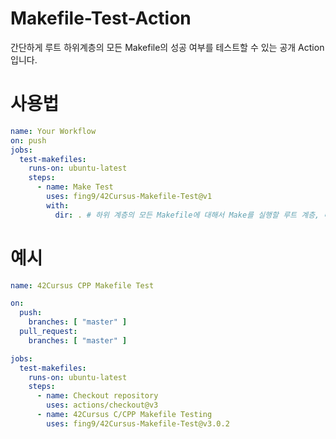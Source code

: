 # Makefile-Test-Action
간단하게 루트 하위계층의 모든 Makefile의 성공 여부를 테스트할 수 있는 공개 Action 입니다.

# 사용법
```yml
name: Your Workflow
on: push
jobs:
  test-makefiles:
    runs-on: ubuntu-latest
    steps:
      - name: Make Test
        uses: fing9/42Cursus-Makefile-Test@v1
        with:
          dir: . # 하위 계층의 모든 Makefile에 대해서 Make를 실행할 루트 계층, 따로 지정하지 않을 시 .(루트 디렉토리)로 지정됨
```


# 예시
```yml
name: 42Cursus CPP Makefile Test

on:
  push:
    branches: [ "master" ]
  pull_request:
    branches: [ "master" ]

jobs:
  test-makefiles:
    runs-on: ubuntu-latest
    steps:
      - name: Checkout repository
        uses: actions/checkout@v3
      - name: 42Cursus C/CPP Makefile Testing
        uses: fing9/42Cursus-Makefile-Test@v3.0.2
```
